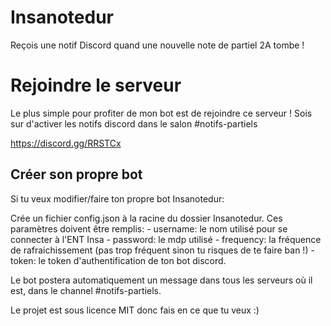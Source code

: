 # Insanotedur

Reçois une notif Discord quand une nouvelle note de partiel 2A tombe !

# Rejoindre le serveur

Le plus simple pour profiter de mon bot est de rejoindre ce serveur !
Sois sur d'activer les notifs discord dans le salon #notifs-partiels

https://discord.gg/RRSTCx

## Créer son propre bot

Si tu veux modifier/faire ton propre bot Insanotedur:

Crée un fichier config.json à la racine du dossier Insanotedur.
Ces paramètres doivent être remplis:
    - username: le nom utilisé pour se connecter à l'ENT Insa
    - password: le mdp utilisé
    - frequency: la fréquence de rafraichissement (pas trop fréquent sinon tu risques de te faire ban !)
    - token: le token d'authentification de ton bot discord.

Le bot postera automatiquement un message dans tous les serveurs où il est, dans le channel #notifs-partiels.

Le projet est sous licence MIT donc fais en ce que tu veux :)